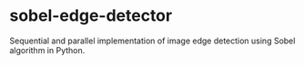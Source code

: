 # sobel-edge-detector
Sequential and parallel implementation of image edge detection using Sobel algorithm in Python.
